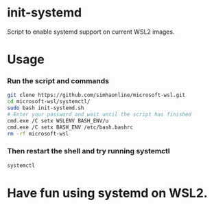 # init-systemd
Script to enable systemd support on current WSL2 images. 

# Usage
### Run the script and commands
```sh
git clone https://github.com/simhaonline/microsoft-wsl.git
cd microsoft-wsl/systemctl/
sudo bash init-systemd.sh
# Enter your password and wait until the script has finished
cmd.exe /C setx WSLENV BASH_ENV/u
cmd.exe /C setx BASH_ENV /etc/bash.bashrc
rm -rf microsoft-wsl
```
### Then restart the shell and try running systemctl
```sh
systemctl
```
# Have fun using systemd on WSL2. 
